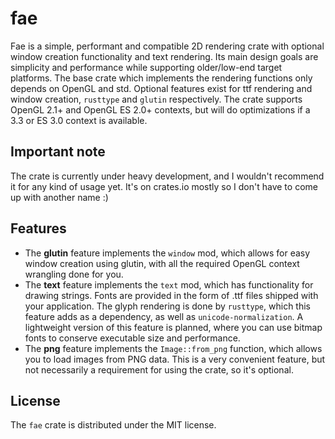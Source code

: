 # fae
Fae is a simple, performant and compatible 2D rendering crate with
optional window creation functionality and text rendering. Its main
design goals are simplicity and performance while supporting
older/low-end target platforms. The base crate which implements the
rendering functions only depends on OpenGL and std. Optional features
exist for ttf rendering and window creation, `rusttype` and `glutin`
respectively. The crate supports OpenGL 2.1+ and OpenGL ES 2.0+
contexts, but will do optimizations if a 3.3 or ES 3.0 context is
available.

## Important note
The crate is currently under heavy development, and I wouldn't
recommend it for any kind of usage yet. It's on crates.io mostly so I
don't have to come up with another name :)

## Features
- The **glutin** feature implements the `window` mod, which allows for
  easy window creation using glutin, with all the required OpenGL
  context wrangling done for you.
- The **text** feature implements the `text` mod, which has
  functionality for drawing strings. Fonts are provided in the form of
  .ttf files shipped with your application. The glyph rendering is
  done by `rusttype`, which this feature adds as a dependency, as well
  as `unicode-normalization`. A lightweight version of this feature is
  planned, where you can use bitmap fonts to conserve executable size
  and performance.
- The **png** feature implements the `Image::from_png` function, which
  allows you to load images from PNG data. This is a very convenient
  feature, but not necessarily a requirement for using the crate, so
  it's optional.

## License
The `fae` crate is distributed under the MIT license.
